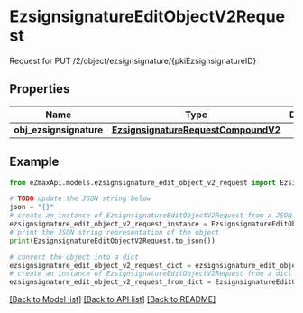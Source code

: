# EzsignsignatureEditObjectV2Request

Request for PUT /2/object/ezsignsignature/{pkiEzsignsignatureID}

## Properties

Name | Type | Description | Notes
------------ | ------------- | ------------- | -------------
**obj_ezsignsignature** | [**EzsignsignatureRequestCompoundV2**](EzsignsignatureRequestCompoundV2.md) |  | 

## Example

```python
from eZmaxApi.models.ezsignsignature_edit_object_v2_request import EzsignsignatureEditObjectV2Request

# TODO update the JSON string below
json = "{}"
# create an instance of EzsignsignatureEditObjectV2Request from a JSON string
ezsignsignature_edit_object_v2_request_instance = EzsignsignatureEditObjectV2Request.from_json(json)
# print the JSON string representation of the object
print(EzsignsignatureEditObjectV2Request.to_json())

# convert the object into a dict
ezsignsignature_edit_object_v2_request_dict = ezsignsignature_edit_object_v2_request_instance.to_dict()
# create an instance of EzsignsignatureEditObjectV2Request from a dict
ezsignsignature_edit_object_v2_request_from_dict = EzsignsignatureEditObjectV2Request.from_dict(ezsignsignature_edit_object_v2_request_dict)
```
[[Back to Model list]](../README.md#documentation-for-models) [[Back to API list]](../README.md#documentation-for-api-endpoints) [[Back to README]](../README.md)


